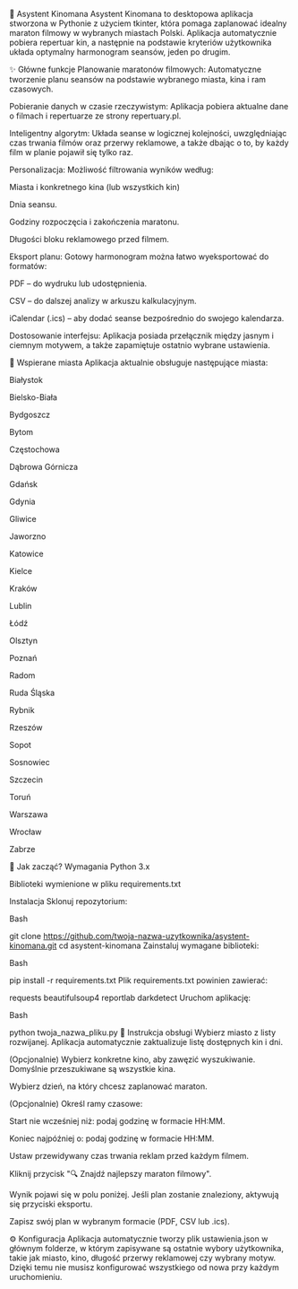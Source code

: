 🍿 Asystent Kinomana
Asystent Kinomana to desktopowa aplikacja stworzona w Pythonie z użyciem tkinter, która pomaga zaplanować idealny maraton filmowy w wybranych miastach Polski. Aplikacja automatycznie pobiera repertuar kin, a następnie na podstawie kryteriów użytkownika układa optymalny harmonogram seansów, jeden po drugim.

✨ Główne funkcje
Planowanie maratonów filmowych: Automatyczne tworzenie planu seansów na podstawie wybranego miasta, kina i ram czasowych.

Pobieranie danych w czasie rzeczywistym: Aplikacja pobiera aktualne dane o filmach i repertuarze ze strony repertuary.pl.

Inteligentny algorytm: Układa seanse w logicznej kolejności, uwzględniając czas trwania filmów oraz przerwy reklamowe, a także dbając o to, by każdy film w planie pojawił się tylko raz.

Personalizacja: Możliwość filtrowania wyników według:

Miasta i konkretnego kina (lub wszystkich kin)

Dnia seansu.

Godziny rozpoczęcia i zakończenia maratonu.

Długości bloku reklamowego przed filmem.

Eksport planu: Gotowy harmonogram można łatwo wyeksportować do formatów:

PDF – do wydruku lub udostępnienia.

CSV – do dalszej analizy w arkuszu kalkulacyjnym.

iCalendar (.ics) – aby dodać seanse bezpośrednio do swojego kalendarza.

Dostosowanie interfejsu: Aplikacja posiada przełącznik między jasnym i ciemnym motywem, a także zapamiętuje ostatnio wybrane ustawienia.

📍 Wspierane miasta
Aplikacja aktualnie obsługuje następujące miasta:

Białystok

Bielsko-Biała

Bydgoszcz

Bytom

Częstochowa

Dąbrowa Górnicza

Gdańsk

Gdynia

Gliwice

Jaworzno

Katowice

Kielce

Kraków

Lublin

Łódź

Olsztyn

Poznań

Radom

Ruda Śląska

Rybnik

Rzeszów

Sopot

Sosnowiec

Szczecin

Toruń

Warszawa

Wrocław

Zabrze

🚀 Jak zacząć?
Wymagania
Python 3.x

Biblioteki wymienione w pliku requirements.txt

Instalacja
Sklonuj repozytorium:

Bash

git clone https://github.com/twoja-nazwa-uzytkownika/asystent-kinomana.git
cd asystent-kinomana
Zainstaluj wymagane biblioteki:

Bash

pip install -r requirements.txt
Plik requirements.txt powinien zawierać:

requests
beautifulsoup4
reportlab
darkdetect
Uruchom aplikację:

Bash

python twoja_nazwa_pliku.py
📖 Instrukcja obsługi
Wybierz miasto z listy rozwijanej. Aplikacja automatycznie zaktualizuje listę dostępnych kin i dni.

(Opcjonalnie) Wybierz konkretne kino, aby zawęzić wyszukiwanie. Domyślnie przeszukiwane są wszystkie kina.

Wybierz dzień, na który chcesz zaplanować maraton.

(Opcjonalnie) Określ ramy czasowe:

Start nie wcześniej niż: podaj godzinę w formacie HH:MM.

Koniec najpóźniej o: podaj godzinę w formacie HH:MM.

Ustaw przewidywany czas trwania reklam przed każdym filmem.

Kliknij przycisk "🔍 Znajdź najlepszy maraton filmowy".

Wynik pojawi się w polu poniżej. Jeśli plan zostanie znaleziony, aktywują się przyciski eksportu.

Zapisz swój plan w wybranym formacie (PDF, CSV lub .ics).

⚙️ Konfiguracja
Aplikacja automatycznie tworzy plik ustawienia.json w głównym folderze, w którym zapisywane są ostatnie wybory użytkownika, takie jak miasto, kino, długość przerwy reklamowej czy wybrany motyw. Dzięki temu nie musisz konfigurować wszystkiego od nowa przy każdym uruchomieniu.
